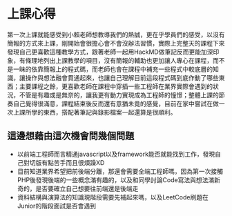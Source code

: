 # 上課心得
第一次上課就能感受到小賴老師想教導我們的熱誠，更在乎學員們的感受，以沒有簡報的方式來上課，剛開始會很擔心會不會沒辦法習慣，實際上完整天的課程下來發現自己更喜歡這種教學方式，跟著老師一起用HackMD做筆記反而更能加深印象，有條理地列出上課教學的項目，沒有簡報的輔助也更加讓人專心在課程，而不是一昧的依靠簡報上的程式碼，而老師也會在課程中補充一些程式中較底層的知識，讓操作與想法融會貫通起來，也讓自己理解目前這段程式碼到底作動了哪些東西；主要課程之餘，更喜歡老師在課程中穿插一些工程師在業界實際會遇到的狀況，不管是有趣或是無奈的，讓我更有動力實現成為工程師的憧憬；整體上課的節奏自己覺得很滿意，課程結束後反而還有意猶未竟的感覺，目前在家中嘗試在做一次上課所學的東西，搭配著筆記與錄影檔案一起還算是很順利。

## 這邊想藉由這次機會問幾個問題
* 以前端工程師而言精通javascript以及framework能否就能找到工作，發現自己對切版有點苦手而且很煩躁XD
* 目前知道業界希望把前後端分離，那還會需要全端工程師嗎，因為第一次接觸PHP後發現後端的一些概念滿有趣的，以及和同學討論Code寫法與想法滿新奇的，是否要確立自己想要往前端還是後端走
* 資料結構與演算法的知識現階段需要先補起來嗎，以及LeetCode刷題在Junior的階段面試是否會遇到